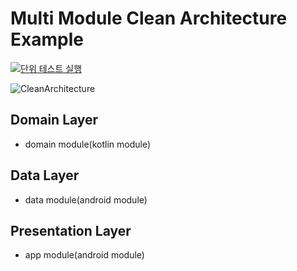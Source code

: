 # Multi Module Clean Architecture Example

[![단위 테스트 실행](https://github.com/hsbaewa/clean-architecture-sample/actions/workflows/unit-test.yml/badge.svg?branch=main)](https://github.com/hsbaewa/clean-architecture-sample/actions/workflows/unit-test.yml)

![CleanArchitecture](https://github.com/hsbaewa/clean-architecture-sample/assets/13843541/adbbcc74-cf5a-48cb-bdf1-4e01197e1df7)

## Domain Layer
- domain module(kotlin module)

## Data Layer
- data module(android module)

## Presentation Layer
- app module(android module)
